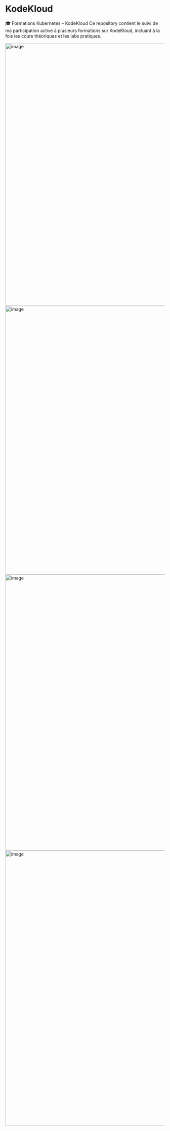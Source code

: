 # KodeKloud
🎓 Formations Kubernetes – KodeKloud
Ce repository contient le suivi de ma participation active à plusieurs formations sur KodeKloud, incluant à la fois les cours théoriques et les labs pratiques.

<img width="1168" height="827" alt="image" src="https://github.com/user-attachments/assets/fc03c3f6-9e5e-46cb-8d46-41440f32d79b" />

<img width="1196" height="846" alt="image" src="https://github.com/user-attachments/assets/0ef89466-6040-4d40-af13-568c2a1753bf" />

<img width="1227" height="869" alt="image" src="https://github.com/user-attachments/assets/21657ae6-2f5f-4f2c-a451-ae9acc160d0b" />

<img width="1228" height="866" alt="image" src="https://github.com/user-attachments/assets/ad1d2fc5-a2e3-4c26-b5ff-80e7cddc2612" />
